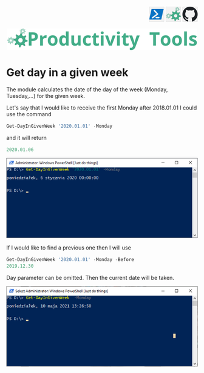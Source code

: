 <!--Category:PowerShell--> 
 <p align="right">
    <a href="https://www.powershellgallery.com/packages/ProductivityTools.GetDayInGivenWeek/"><img src="Images/Header/Powershell_border_40px.png" /></a>
    <a href="http://productivitytools.tech/get-day-in-given-week/"><img src="Images/Header/ProductivityTools_green_40px_2.png" /><a> 
    <a href="https://github.com/pwujczyk/ProductivityTools.GetDayInGivenWeek/"><img src="Images/Header/Github_border_40px.png" /></a>
</p>
<p align="center">
    <a href="http://http://productivitytools.tech/">
        <img src="Images/Header/LogoTitle_green_500px.png" />
    </a>
</p>

# Get day in a given week

The module calculates the date of the day of the week (Monday, Tuesday,…) for the given week.
<!--more-->
Let's say that I would like to receive the first Monday after 2018.01.01 I could use the command

```PowerShell
Get-DayInGivenWeek '2020.01.01' -Monday
```
and it will return

```PowerShell
2020.01.06
```
![Example](Images/SimpleExample.png)


If I would like to find a previous one then I will use

```PowerShell
Get-DayInGivenWeek '2020.01.01' -Monday -Before
2019.12.30
```

Day parameter can be omitted. Then the current date will be taken.

<!--og-image-->
![Simplest command](Images/CleanVersion.png)

